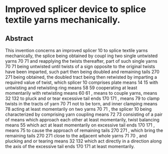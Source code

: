# Improved splicer device to splice textile yarns mechanically.

## Abstract
This invention concerns an improved splicer 10 to splice textile yarns mechanically, the splice being obtained by coupl ing two single untwisted yarns 70 71 and reapplying the twists thereafter, part of such single yarns 70 71 being untwisted until twists of a sign opposite to the original twists have been imparted, such part then being doubled and remaining tails 270 271 being obtained, the doubled tract being then retwisted by imparting a required value of twist, which splicer 10 comprises plate means 14 15 with untwisting and retwisting ring means 58 59 cooperating at least momentarily with retwisting means 60 61 , means to couple yarns, means 32 132 to pluck and or tear excessive tail ends 170 171 , means 79 to clamp twists in the tracts of yarn 70 71 not to be torn, and inner clamping means 78 acting at least momentarily on two yarns 70 71 , the splicer 10 being characterized by comprising yarn coupling means 72 73 consisting of a pair of means which approach each other at least momentarily, twist balancing means 55 which act at least momentarily on excessive tail ends 170 171 , means 75 to cause the approach of remaining tails 270 271 , which bring the remaining tails 270 271 close to the adjacent whole yarns 71 70 , and plucking and or tearing means 32 132 which act directly in a direction along the axis of the excessive tail ends 170 171 at least momentarily.